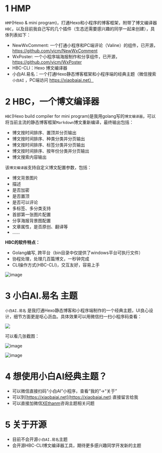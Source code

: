 # 1 HMP

`HMP`(Hexo & mini program)，打通Hexo和小程序的博客框架，附带了博文编译器`HBC`，以及目前我自己写的几个插件（生态还需要感兴趣的同学一起来创建），具体列表如下：

- NewWxComment: 一个打通小程序和PC端评论（Valine）的组件，已开源，https://github.com/yicm/NewWxComment
- WxPoster: 一个小程序端海报制作和分享组件，已开源，https://github.com/yicm/WxPoster
- HBC-CLI：Hexo 博文编译器
- 小白AI.易名：一个打通Hexo静态博客框架和小程序端的经典主题（微信搜索`小白AI` ，PC端访问 https://xiaobaiai.net）

# 2 HBC，一个博文编译器

`HBC`(Hexo build compiler for mini program)是我用golang写的`博文编译器`，可以将当前主流的静态博客框架`Markdown`博文重新编译，最终输出包括：

- 博文按时间排序、置顶并分页输出
- 博文按时间排序、种类分类并分页输出
- 博文按时间排序、标签分类并分页输出
- 博文按时间排序、按年份分类并分页输出
- 博文搜索内容输出

该`博文编译器`支持自定义博文配置参数，包括：

- 博文背景图片
- 描述
- 是否加密
- 是否置顶
- 是否可以评论
- 多标签、多分类支持
- 首部第一张图片配置
- 分享海报背景图配置
- 文章属性，是否原创、翻译等
- ......

**HBC的软件特点：**

- Golang编写, 跨平台（bin目录中仅提供了windows平台可执行文件）
- 协程处理，处理几百篇博文，一秒钟完成
- CLI操作方式(HBC-CLI)，交互友好，容易上手

![image](https://gitee.com/yicm/Images/raw/master/xiaobaiai/blog/1.png)


# 3 小白AI.易名 主题

`小白AI.易名` 是我打通Hexo静态博客和小程序端制作的一个经典主题，UI良心设计，细节方面更是呕心沥血。具体效果可以用微信扫一扫小程序码查看：

![](https://gitee.com/yicm/Images/raw/master/xiaobaiai/news/10004_2.jpg)

可以看几张截图：

![image](https://gitee.com/yicm/Images/raw/master/xiaobaiai/index.png)

![image](https://gitee.com/yicm/Images/raw/master/xiaobaiai/home.png)

# 4 想使用小白AI经典主题？

- 可以微信直接扫码“小白AI”小程序，查看“我的”->“关于”
- 可以到[https://xiaobaiai.net](https://xiaobaiai.net) 直接留言给我
- 可以直接加微信[XEthanm](XEthanm)咨询主题相关问题

# 5 关于开源

- 目前不会开源`小白AI.易名`主题
- 会开源HBC-CLI博文编译器工具，期待更多感兴趣同学开发新的主题
